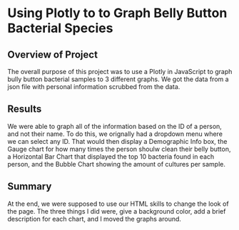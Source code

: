 # Using Plotly to to Graph Belly Button Bacterial Species

## Overview of Project
The overall purpose of this project was to use a Plotly in JavaScript to graph bully button bacterial samples to 3 different graphs. We got
the data from a json file with personal information scrubbed from the data.

## Results
We were able to graph all of the information based on the ID of a person, and not their name. To do this, we orignally had a dropdown menu
where we can select any ID. That would then display a Demographic Info box, the Gauge chart for how many times the person shoulw clean 
their belly button, a Horizontal Bar Chart that displayed the top 10 bacteria found in each person, and the Bubble Chart showing the amount
of cultures per sample.

## Summary

At the end, we were supposed to use our HTML skills to change the look of the page. The three things I did were, give a background color,
add a brief description for each chart, and I moved the graphs around.